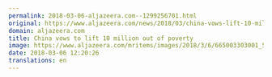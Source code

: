 ```yaml
---
permalink: 2018-03-06-aljazeera.com--1299256701.html
original: https://www.aljazeera.com/news/2018/03/china-vows-lift-10-million-poverty-180306114341123.html
domain: aljazeera.com
title: China vows to lift 10 million out of poverty
image: https://www.aljazeera.com/mritems/images/2018/3/6/665003303001_5745883826001_5745852764001-th.jpg
date: 2018-03-06 12:20:26
translations: en
---
```


